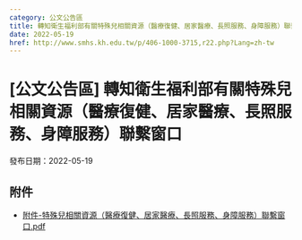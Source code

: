 ```yaml
---
category: 公文公告區
title: 轉知衛生福利部有關特殊兒相關資源（醫療復健、居家醫療、長照服務、身障服務）聯繫窗口
date: 2022-05-19
href: http://www.smhs.kh.edu.tw/p/406-1000-3715,r22.php?Lang=zh-tw
---
```


# [公文公告區] 轉知衛生福利部有關特殊兒相關資源（醫療復健、居家醫療、長照服務、身障服務）聯繫窗口

發布日期：2022-05-19



## 附件

- [附件-特殊兒相關資源（醫療復健、居家醫療、長照服務、身障服務）聯繫窗口.pdf](https://www.smhs.kh.edu.tw/var/file/0/1000/attach/29/pta_3483_4813799_23938.pdf)
